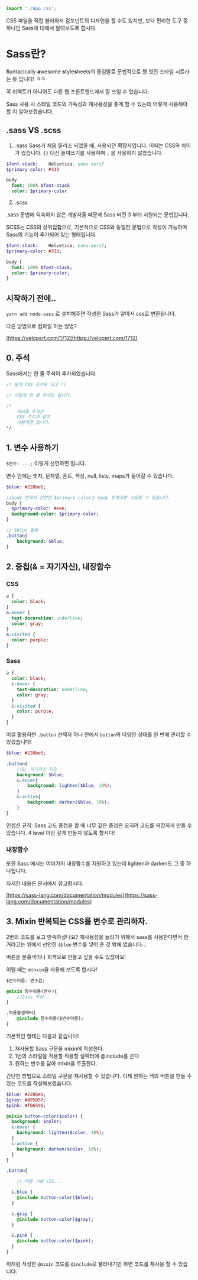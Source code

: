 ```jsx
import './App.css';
```

CSS 파일을 직접 불러와서 컴포넌트의 디자인을 할 수도 있지만, 보다 편리한 도구 중 하나인 Sass에 대해서 알아보도록 합시다.

# Sass란?

**S**yntacically **a**wesome **s**tyle**s**heets의 줄임말로 문법적으로 짱 멋진 스타일 시트라는 뜻 입니다! ㅋㅋ

꼭 리액트가 아니어도 다른 웹 프론트엔드에서 잘 쓰일 수 있습니다.

Sass 사용 시 스타일 코드의 가독성과 재사용성을 좋게 할 수 있는데 어떻게 사용해야 할 지 알아보겠습니다.

## .sass VS .scss

1. .sass
   Sass가 처음 릴리즈 되었을 때, 사용되던 확장자입니다.
   이때는 CSS와 차이가 컸습니다.
   `{}` 대신 들여쓰기를 사용하며 `;` 을 사용하지 않았습니다.

```sass
$font-stack:    Helvetica, sans-serif
$primary-color: #333

body
  font: 100% $font-stack
  color: $primary-color
```

2. .scss

.sass 문법에 익숙하지 않은 개발자들 때문에 Sass 버전 3 부터 지원되는 문법입니다.

SCSS는 CSS의 상위집합으로, 기본적으로 CSS와 동일한 문법으로 작성이 가능하며 Sass의 기능이 추가되어 있는 형태입니다.

```sass
$font-stack:    Helvetica, sans-serif;
$primary-color: #333;

body {
  font: 100% $font-stack;
  color: $primary-color;
}
```

## 시작하기 전에..

`yarn add node-sass` 로 설치해주면 작성한 Sass가 알아서 css로 변환됩니다.

다른 방법으로 컴파일 하는 방법?

[https://velopert.com/1712](https://velopert.com/1712)

## 0. 주석

Sass에서는 한 줄 주석이 추가되었습니다.

```sass
/* 원래 CSS 주석도 되고 */

// 이렇게 한 줄 주석도 됩니다.

/*
	여러줄 주석은
	CSS 주석과 같이
	사용하면 됩니다.
*/
```

## 1. 변수 사용하기

`$변수: ...;` 이렇게 선언하면 됩니다.

변수 안에는 숫자, 문자열, 폰트, 색상, null, lists, maps가 들어갈 수 있습니다.

```sass
$blue: #228be6;

//body 안에서 선언한 $primary-color는 body 안에서만 사용할 수 있습니다.
body {
  $primary-color: #eee;
  background-color: $primary-color;
}

// $blue 활용
.button{
	background: $blue;
}
```

## 2. 중첩(& = 자기자신), 내장함수

### CSS

```sass
a {
  color: black;
}
a:hover {
  text-decoration: underline;
  color: gray;
}
a:visited {
  color: purple;
}
```

### Sass

```sass
a {
  color: black;
  &:hover {
    text-decoration: underline;
    color: gray;
  }
  &:visited {
    color: purple;
  }
}
```

이걸 활용하면 `.button` 선택자 하나 안에서 `button`의 다양한 상태를 한 번에 관리할 수 있겠습니다!

```sass
$blue: #228be6;

.button{
	//&: 자기자신 지칭
	background: $blue;
	&:hover{
		background: lighten($blue, 10%);
	}
	&:active{
		background: darken($blue, 10%);
	}
}
```

인셉션 규칙: Sass 코드 중첩을 할 때 너무 깊은 중첩은 오히려 코드를 복잡하게 만들 수 있습니다. 4 level 이상 깊게 만들지 않도록 합시다!

### 내장함수

또한 Sass 에서는 여러가지 내장함수를 지원하고 있는데 lighten과 darken도 그 중 하나입니다.

자세한 내용은 문서에서 참고합시다.

[https://sass-lang.com/documentation/modules](https://sass-lang.com/documentation/modules)

## 3. Mixin 반복되는 CSS를 변수로 관리하자.

2번의 코드를 보고 만족하셨나요? 재사용성을 늘리기 위해서 sass를 사용한다면서 한거라고는 위에서 선언한 `$blue` 변수를 넣어 준 것 밖에 없습니다...

버튼을 분홍색이나 회색으로 만들고 싶을 수도 있잖아요!

이럴 때는 `minxin`을 사용해 보도록 합시다!

```sass
$변수이름: 변수값;

@mixin 함수이름(변수){
	//Sass 작성...
}

.적용할셀렉터{
	@include 함수이름($변수이름);
}
```

기본적인 형태는 다음과 같습니다!

1. 재사용할 Sass 구문을 mixin에 작성한다.
2. 1번의 스타일을 적용할 적용할 셀렉터에 @include를 쓴다.
3. 원하는 변수를 담아 mixin을 호출한다.

간단한 방법으로 스타일 구문을 재사용할 수 있습니다. 이제 원하는 색의 버튼을 만들 수 있는 코드를 작성해보겠습니다.

```sass
$blue: #228be6;
$gray: #495057;
$pink: #f06595;

@mixin button-color($color) {
  background: $color;
  &:hover {
    background: lighten($color, 10%);
  }
  &:active {
    background: darken($color, 10%);
  }
}

.button{

	// 버튼 기본 CSS...

  &.blue {
    @include button-color($blue);
  }

  &.gray {
    @include button-color($gray);
  }

  &.pink {
    @include button-color($pink);
  }
}
```

위처럼 작성한 `@mixin` 코드를 `@include`로 불러내기만 하면 코드를 재사용 할 수 있습니다.
